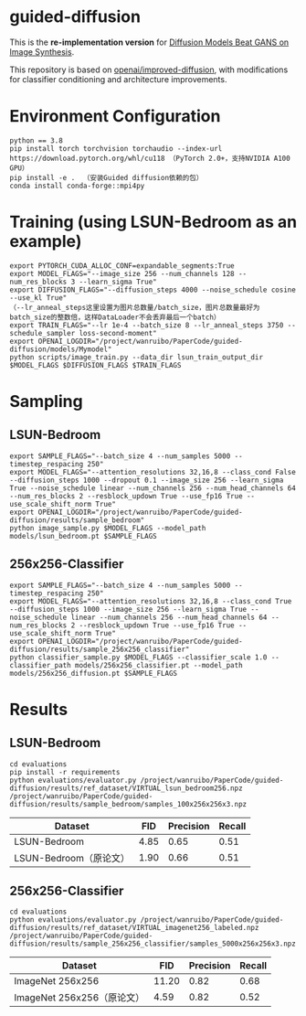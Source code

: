 # guided-diffusion

This is the **re-implementation version** for [Diffusion Models Beat GANS on Image Synthesis](http://arxiv.org/abs/2105.05233).

This repository is based on [openai/improved-diffusion](https://github.com/openai/improved-diffusion), with modifications for classifier conditioning and architecture improvements.

# Environment Configuration

```
python == 3.8
pip install torch torchvision torchaudio --index-url https://download.pytorch.org/whl/cu118 （PyTorch 2.0+，支持NVIDIA A100 GPU）
pip install -e .  （安装Guided diffusion依赖的包）
conda install conda-forge::mpi4py
```

# Training (using LSUN-Bedroom as an example)

```
export PYTORCH_CUDA_ALLOC_CONF=expandable_segments:True
export MODEL_FLAGS="--image_size 256 --num_channels 128 --num_res_blocks 3 --learn_sigma True"
export DIFFUSION_FLAGS="--diffusion_steps 4000 --noise_schedule cosine --use_kl True"
（--lr_anneal_steps这里设置为图片总数量/batch_size，图片总数量最好为batch_size的整数倍，这样DataLoader不会丢弃最后一个batch）
export TRAIN_FLAGS="--lr 1e-4 --batch_size 8 --lr_anneal_steps 3750 --schedule_sampler loss-second-moment"
export OPENAI_LOGDIR="/project/wanruibo/PaperCode/guided-diffusion/models/Mymodel"
python scripts/image_train.py --data_dir lsun_train_output_dir $MODEL_FLAGS $DIFFUSION_FLAGS $TRAIN_FLAGS
```

# Sampling

## LSUN-Bedroom

```
export SAMPLE_FLAGS="--batch_size 4 --num_samples 5000 --timestep_respacing 250"
export MODEL_FLAGS="--attention_resolutions 32,16,8 --class_cond False --diffusion_steps 1000 --dropout 0.1 --image_size 256 --learn_sigma True --noise_schedule linear --num_channels 256 --num_head_channels 64 --num_res_blocks 2 --resblock_updown True --use_fp16 True --use_scale_shift_norm True"
export OPENAI_LOGDIR="/project/wanruibo/PaperCode/guided-diffusion/results/sample_bedroom"
python image_sample.py $MODEL_FLAGS --model_path models/lsun_bedroom.pt $SAMPLE_FLAGS
```

## 256x256-Classifier

```
export SAMPLE_FLAGS="--batch_size 4 --num_samples 5000 --timestep_respacing 250"
export MODEL_FLAGS="--attention_resolutions 32,16,8 --class_cond True --diffusion_steps 1000 --image_size 256 --learn_sigma True --noise_schedule linear --num_channels 256 --num_head_channels 64 --num_res_blocks 2 --resblock_updown True --use_fp16 True --use_scale_shift_norm True"
export OPENAI_LOGDIR="/project/wanruibo/PaperCode/guided-diffusion/results/sample_256x256_classifier"
python classifier_sample.py $MODEL_FLAGS --classifier_scale 1.0 --classifier_path models/256x256_classifier.pt --model_path models/256x256_diffusion.pt $SAMPLE_FLAGS
```

# Results

## LSUN-Bedroom 

```
cd evaluations
pip install -r requirements
python evaluations/evaluator.py /project/wanruibo/PaperCode/guided-diffusion/results/ref_dataset/VIRTUAL_lsun_bedroom256.npz /project/wanruibo/PaperCode/guided-diffusion/results/sample_bedroom/samples_100x256x256x3.npz
```

| Dataset               | FID  | Precision | Recall |
|-----------------------|------|-----------|--------|
| LSUN-Bedroom          | 4.85 | 0.65      | 0.51   |
| LSUN-Bedroom（原论文） | 1.90 | 0.66      | 0.51   |

## 256x256-Classifier

```
cd evaluations
python evaluations/evaluator.py /project/wanruibo/PaperCode/guided-diffusion/results/ref_dataset/VIRTUAL_imagenet256_labeled.npz /project/wanruibo/PaperCode/guided-diffusion/results/sample_256x256_classifier/samples_5000x256x256x3.npz
```

| Dataset                   | FID   | Precision | Recall |
|---------------------------|-------|-----------|--------|
| ImageNet 256x256          | 11.20 | 0.82      | 0.68   |
| ImageNet 256x256（原论文） | 4.59  | 0.82      | 0.52   |



